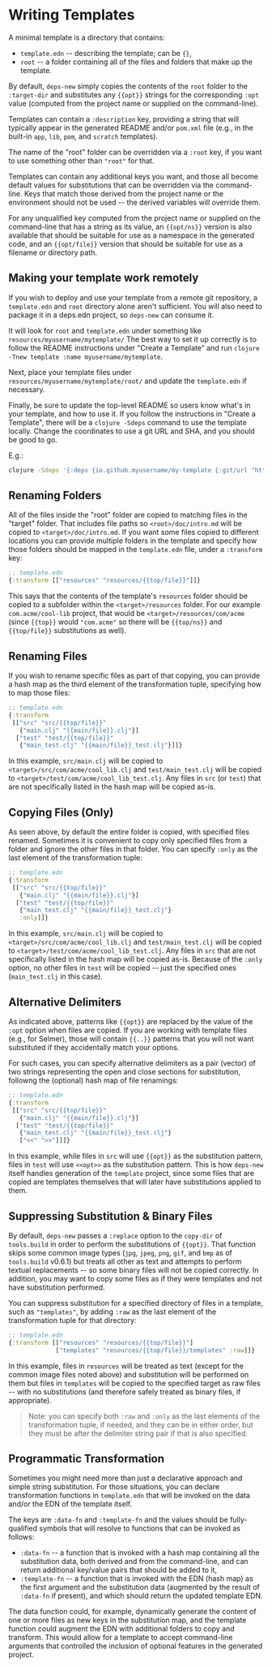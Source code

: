 # Writing Templates

A minimal template is a directory that contains:
* `template.edn` -- describing the template; can be `{}`,
* `root` -- a folder containing all of the files and folders that make up the template.

By default, `deps-new` simply copies the contents of the `root` folder to the `:target-dir`
and substitutes any `{{opt}}` strings for the corresponding `:opt` value (computed from
the project name or supplied on the command-line).

Templates can contain a `:description` key, providing a string that will typically
appear in the generated README and/or `pom.xml` file (e.g., in the built-in `app`, `lib`,
`pom`, and `scratch` templates).

The name of the "root" folder can be overridden via a `:root` key, if you want to use
something other than `"root"` for that.

Templates can contain any additional keys you want, and those all become default values
for substitutions that can be overridden via the command-line. Keys that match those
derived from the project name or the environment should not be used -- the derived
variables will override them.

For any unqualified key computed from the project name or supplied on the command-line
that has a string as its value, an `{{opt/ns}}` version is also available that should
be suitable for use as a namespace in the generated code, and an `{{opt/file}}` version
that should be suitable for use as a filename or directory path.

## Making your template work remotely

If you wish to deploy and use your template from a remote git repository, a `template.edn` and
`root` directory alone aren't sufficient. You will also need to package it in a deps.edn project,
so `deps-new` can consume it.

It will look for `root` and `template.edn` under something like `resources/myusername/mytemplate/`
The best way to set it up correctly is to follow the README instructions under "Create a Template"
and run `clojure -Tnew template :name myusername/mytemplate`.

Next, place your template files under `resources/myusername/mytemplate/root/` and update the
`template.edn` if necessary.

Finally, be sure to update the top-level README so users know what's in your template, and how to
use it. If you follow the instructions in "Create a Template", there will be a `clojure -Sdeps`
command to use the template locally. Change the coordinates to use a git URL and SHA, and you
should be good to go.

E.g.:
```bash
clojure -Sdeps '{:deps {io.github.myusername/my-template {:git/url "https://github.com/myusername/my-template" :git/sha "e55b1472680a62fe38ea28be8a9d81adf711a9eb"}}}' -Tnew create :template myusername/my-template :name myusername/mycoollib
```

## Renaming Folders

All of the files inside the "root" folder are copied to matching files in the
"target" folder. That includes file paths so `<root>/doc/intro.md` will be copied to
`<target>/doc/intro.md`. If you want some files copied to different locations you
can provide multiple folders in the template and specify how those folders should
be mapped in the `template.edn` file, under a `:transform` key:

```clojure
;; template.edn
{:transform [["resources" "resources/{{top/file}}"]]}
```

This says that the contents of the template's `resources` folder should be copied
to a subfolder within the `<target>/resources` folder. For our example `com.acme/cool-lib`
project, that would be `<target>/resources/com/acme` (since `{{top}}` would `"com.acme"`
so there will be `{{top/ns}}` and `{{top/file}}` substitutions as well).

## Renaming Files

If you wish to rename specific files as part of that copying, you can provide a hash
map as the third element of the transformation tuple, specifying how to map those
files:

```clojure
;; template.edn
{:transform
 [["src" "src/{{top/file}}"
   {"main.clj" "{{main/file}}.clj"}]
  ["test" "test/{{top/file}}"
   {"main_test.clj" "{{main/file}}_test.clj"}]]}
```

In this example, `src/main.clj` will be copied to `<target>/src/com/acme/cool_lib.clj`
and `test/main_test.clj` will be copied to `<target>/test/com/acme/cool_lib_test.clj`.
Any files in `src` (or `test`) that are not specifically listed in the hash map will
be copied as-is.

## Copying Files (Only)

As seen above, by default the entire folder is copied, with specified files renamed.
Sometimes it is convenient to copy only specified files from a folder and ignore the
other files in that folder. You can specify `:only` as the last element of the
transformation tuple:

```clojure
;; template.edn
{:transform
 [["src" "src/{{top/file}}"
   {"main.clj" "{{main/file}}.clj"}]
  ["test" "test/{{top/file}}"
   {"main_test.clj" "{{main/file}}_test.clj"}
   :only]]}
```

In this example, `src/main.clj` will be copied to `<target>/src/com/acme/cool_lib.clj`
and `test/main_test.clj` will be copied to `<target>/test/com/acme/cool_lib_test.clj`.
Any files in `src` that are not specifically listed in the hash map will
be copied as-is. Because of the `:only` option, no other files in `test` will be
copied -- just the specified ones (`main_test.clj` in this case).

## Alternative Delimiters

As indicated above, patterns like `{{opt}}` are replaced by the value of the `:opt` option
when files are copied. If you are working with template files (e.g., for Selmer), those
will contain `{{..}}` patterns that you will not want substituted if they accidentally
match your options.

For such cases, you can specify alternative delimiters as a pair (vector) of two strings
representing the open and close sections for substitution, followng the (optional) hash map of
file renamings:

```clojure
;; template.edn
{:transform
 [["src" "src/{{top/file}}"
   {"main.clj" "{{main/file}}.clj"}]
  ["test" "test/{{top/file}}"
   {"main_test.clj" "{{main/file}}_test.clj"}
   ["<<" ">>"]]]}
```

In this example, while files in `src` will use `{{opt}}` as the substitution pattern,
files in `test` will use `<<opt>>` as the substitution pattern. This is how `deps-new`
itself handles generation of the `template` project, since some files that are copied
are templates themselves that will later have substitutions applied to them.

## Suppressing Substitution & Binary Files

By default, `deps-new` passes a `:replace` option to the `copy-dir` of `tools.build`
in order to perform the substitutions of `{{opt}}`. That function skips some common
image types (`jpg`, `jpeg`, `png`, `gif`, and `bmp` as of `tools.build` v0.6.1)
but treats all other
as text and attempts to perform textual replacements -- so some binary files will not
be copied correctly. In addition, you may want to copy some files as if they were
templates and not have substitution performed.

You can suppress substitution for a specified directory of files in a template,
such as `"templates"`, by adding `:raw` as the last element of the transformation tuple
for that directory:

```clojure
;; template.edn
{:transform [["resources" "resources/{{top/file}}"]
             ["templates" "resources/{{top/file}}/templates" :raw]]}
```

In this example, files in `resources` will be treated as text (except for the common
image files noted above) and substitution
will be performed on them but files in `templates` will be copied to the specified
target as raw files -- with no substitutions (and therefore safely treated as binary files,
if appropriate).

> Note: you can specify both `:raw` and `:only` as the last elements of the transformation tuple, if needed, and they can be in either order, but they must be after the delimiter string pair if that is also specified.

## Programmatic Transformation

Sometimes you might need more than just a declarative approach and simple string
substitution. For those situations, you can declare transformation functions in
`template.edn` that will be invoked on the data and/or the EDN of the template
itself.

The keys are `:data-fn` and `:template-fn` and the values should be fully-qualified
symbols that will resolve to functions that can be invoked as follows:

* `:data-fn` -- a function that is invoked with a hash map containing all the substitution data, both derived and from the command-line, and can return additional key/value pairs that should be added to it,
* `:template-fn` -- a function that is invoked with the EDN (hash map) as the first argument and the substitution data (augmented by the result of `:data-fn` if present), and which should return the updated template EDN.

The data function could, for example, dynamically generate the content of one or more files as
new keys in the substitution map, and the template function could augment the EDN with additional
folders to copy and transform. This would allow for a template to accept command-line arguments
that controlled the inclusion of optional features in the generated project.
